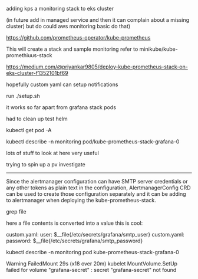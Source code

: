 adding kps a monitoring stack to eks cluster

(in future add in managed service and then it can complain about a missing cluster) but do could aws monitoring basic do that)



https://github.com/prometheus-operator/kube-prometheus



This will create a stack and sample monitoring refer to minikube/kube-promethiuus-stack




https://medium.com/@priyankar9805/deploy-kube-prometheus-stack-on-eks-cluster-f1352101bf69

hopefully custom yaml can setup notifications






run ./setup.sh

it works so far apart from grafana  stack pods

had to clean up test helm




kubectl get pod -A




kubectl describe -n monitoring pod/kube-prometheus-stack-grafana-0


lots of stuff to look at here very useful




trying to spin up a pv investigate


---


Since the alertmanager configuration can have SMTP server credentials or any other tokens as plain text in the configuration, AlertmanagerConfig CRD can be used to create those configuration separately and it can be adding to alertmanager when deploying the kube-prometheus-stack.


grep file

here a file contents is converted into a value this is cool:

custom.yaml:      user: $__file{/etc/secrets/grafana/smtp_user}
custom.yaml:      password: $__file{/etc/secrets/grafana/smtp_password}




kubectl describe -n monitoring pod kube-prometheus-stack-grafana-0




  Warning  FailedMount             29s (x18 over 20m)  kubelet                  MountVolume.SetUp failed for volume "grafana-secret" : secret "grafana-secret" not found


